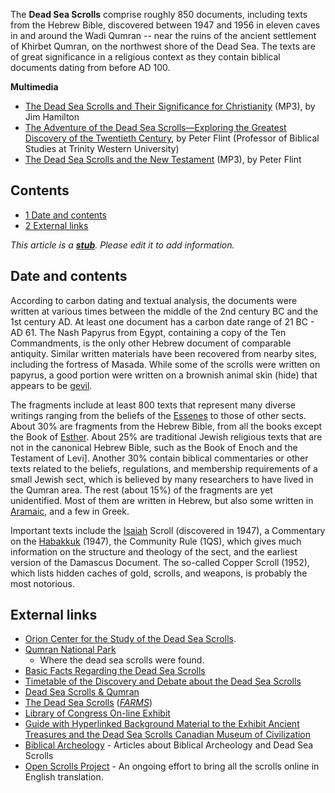 The **Dead Sea Scrolls** comprise roughly 850 documents, including
texts from the Hebrew Bible, discovered between 1947 and 1956 in
eleven caves in and around the Wadi Qumran -- near the ruins of the
ancient settlement of Khirbet Qumran, on the northwest shore of the
Dead Sea. The texts are of great significance in a religious
context as they contain biblical documents dating from before AD
100.

**Multimedia**

-   [The Dead Sea Scrolls and Their Significance for Christianity](http://www.swbts.edu/faculty/jhamilton/documents/dss_lecture.mp3)
    (MP3), by Jim Hamilton
-   [The Adventure of the Dead Sea Scrolls—Exploring the Greatest Discovery of the Twentieth Century](http://kennedy.byu.edu/events/mp3playing.php?id=14),
    by Peter Flint (Professor of Biblical Studies at Trinity Western
    University)
-   [The Dead Sea Scrolls and the New Testament](http://www.logos.com/media/lecture/FlintDeadSeaScrolls120407.mp3)
    (MP3), by Peter Flint

## Contents

-   [1 Date and contents](#Date_and_contents)
-   [2 External links](#External_links)

*This article is a **[stub](http://www.theopedia.com/Category:Theopedia_stubs "Category:Theopedia stubs")**. Please edit it to add information.*
## Date and contents

According to carbon dating and textual analysis, the documents were
written at various times between the middle of the 2nd century BC
and the 1st century AD. At least one document has a carbon date
range of 21 BC - AD 61. The Nash Papyrus from Egypt, containing a
copy of the Ten Commandments, is the only other Hebrew document of
comparable antiquity. Similar written materials have been recovered
from nearby sites, including the fortress of Masada. While some of
the scrolls were written on papyrus, a good portion were written on
a brownish animal skin (hide) that appears to be
[gevil](http://en.wikipedia.org/wiki/gevil "w:gevil").

The fragments include at least 800 texts that represent many
diverse writings ranging from the beliefs of the
[Essenes](Essenes "Essenes") to those of other sects. About 30% are
fragments from the Hebrew Bible, from all the books except the Book
of [Esther](Book_of_Esther "Book of Esther"). About 25% are
traditional Jewish religious texts that are not in the canonical
Hebrew Bible, such as the Book of Enoch and the Testament of Levi].
Another 30% contain biblical commentaries or other texts related to
the beliefs, regulations, and membership requirements of a small
Jewish sect, which is believed by many researchers to have lived in
the Qumran area. The rest (about 15%) of the fragments are yet
unidentified. Most of them are written in Hebrew, but also some
written in [Aramaic](Aramaic "Aramaic"), and a few in Greek.

Important texts include the
[Isaiah](Book_of_Isaiah "Book of Isaiah") Scroll (discovered in
1947), a Commentary on the
[Habakkuk](Book_of_Habakkuk "Book of Habakkuk") (1947), the
Community Rule (1QS), which gives much information on the structure
and theology of the sect, and the earliest version of the Damascus
Document. The so-called Copper Scroll (1952), which lists hidden
caches of gold, scrolls, and weapons, is probably the most
notorious.

## External links

-   [Orion Center for the Study of the Dead Sea Scrolls](http://orion.mscc.huji.ac.il/).
-   [Qumran National Park](http://www.trekker.co.il/english/dead-sea-scrolls-qumran.htm)
    - Where the dead sea scrolls were found.
-   [Basic Facts Regarding the Dead Sea Scrolls](http://www.uncc.edu/jdtabor/dssfacts.html)
-   [Timetable of the Discovery and Debate about the Dead Sea Scrolls](http://virtualreligion.net/iho/dss.html)
-   [Dead Sea Scrolls & Qumran](http://www.flash.net/~hoselton/deadsea/deadsea.htm)
-   [The Dead Sea Scrolls](http://farms.byu.edu/dss/index.html?selection=&cat=0)
    (*[FARMS](FARMS "FARMS")*)
-   [Library of Congress On-line Exhibit](http://www.ibiblio.org/expo/deadsea.scrolls.exhibit/intro.html)
-   [Guide with Hyperlinked Background Material to the Exhibit Ancient Treasures and the Dead Sea Scrolls Canadian Museum of Civilization](http://www.houseofdavid.ca/treas_dss.htm)
-   [Biblical Archeology](http://www.BiblicalArcheology.Net) -
    Articles about Biblical Archeology and Dead Sea Scrolls
-   [Open Scrolls Project](http://www.openscrolls.org/) - An
    ongoing effort to bring all the scrolls online in English
    translation.



